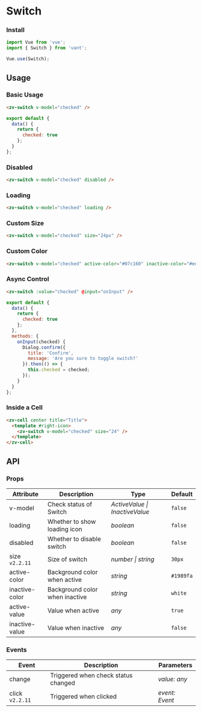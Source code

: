 # Switch

### Install

```js
import Vue from 'vue';
import { Switch } from 'vant';

Vue.use(Switch);
```

## Usage

### Basic Usage

```html
<zv-switch v-model="checked" />
```

```js
export default {
  data() {
    return {
      checked: true
    };
  }
};  
```

### Disabled

```html
<zv-switch v-model="checked" disabled />
```

### Loading

```html
<zv-switch v-model="checked" loading />
```

### Custom Size

```html
<zv-switch v-model="checked" size="24px" />
```

### Custom Color

```html
<zv-switch v-model="checked" active-color="#07c160" inactive-color="#ee0a24" />
```

### Async Control

```html
<zv-switch :value="checked" @input="onInput" />
```

```js
export default {
  data() {
    return {
      checked: true
    };
  },
  methods: {
    onInput(checked) {
      Dialog.confirm({
        title: 'Confirm',
        message: 'Are you sure to toggle switch?'
      }).then(() => {
        this.checked = checked;
      });
    }
  }
};  
```

### Inside a Cell

```html
<zv-cell center title="Title">
  <template #right-icon>
    <zv-switch v-model="checked" size="24" />
  </template>
</zv-cell>
```

## API

### Props

| Attribute | Description | Type | Default |
|------|------|------|------|
| v-model | Check status of Switch | *ActiveValue \| InactiveValue* | `false` |
| loading | Whether to show loading icon | *boolean* | `false` |
| disabled | Whether to disable switch | *boolean* | `false` |
| size `v2.2.11` | Size of switch | *number \| string* | `30px` |
| active-color | Background color when active | *string* | `#1989fa` |
| inactive-color | Background color when inactive | *string* | `white` |
| active-value | Value when active | *any* | `true` |
| inactive-value | Value when inactive | *any* | `false` |

### Events

| Event | Description | Parameters |
|------|------|------|
| change | Triggered when check status changed | *value: any* |
| click `v2.2.11` | Triggered when clicked | *event: Event* |
